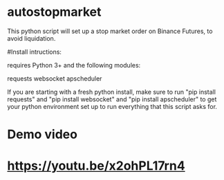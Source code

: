 # autostopmarket
This python script will set up a stop market order on Binance Futures, to avoid liquidation.

#Install intructions:

requires Python 3+ and the following modules:

requests
websocket
apscheduler

If you are starting with a fresh python install, make sure to run "pip install requests" and "pip install websocket" and "pip install apscheduler" to get your python environment set up to run everything that this script asks for.


# Demo video
https://youtu.be/x2ohPL17rn4
=======

